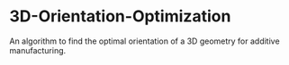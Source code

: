 # 3D-Orientation-Optimization
An algorithm to find the optimal orientation of a 3D geometry for additive manufacturing.
